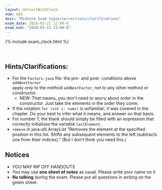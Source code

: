 ```yaml
---
layout: defaultWithClock
num: e03
desc: "Midterm Exam typos/corrections/clarifications"
exam_date: 2018-03-21 12:00-8
exam_end: "2018-03-21 15:00-8"
---
```



{% include exam_clock.html %}


<div style="display:none; clear:both;">
http://ucsb-cs56-w18.github.io/exam/e03/typos/
</div>

<div style="clear:both;">
&nbsp;
</div>

## Hints/Clarifications:

* For the `Factors.java` file: the pre- and post- conditions above `addNextFactor`  
   apply *only* to the method `addNextFactor`, not to any other
   method or constructor.  
    * NEW: That means, you don't need to worry about order in the constructor.
        Just take the elements in the order they come.  
* If the notation `for (int i: nums)` is unfamiliar; it was covered in the chapter. Do 
    your best to infer what it means, and answer on that basis.
* For number 7, the blank should simply be filled with an expression that 
   correctly initializes the variable `lastElement`.
* `remove` in java.util.ArrayList "Removes the element at the specified position in this list. Shifts any subsequent elements to the left (subtracts one from their indices)."  (But I don't think you need this.)

## Notices

* YOU MAY RIP OFF HANDOUTS
* You may use **one sheet of notes** as usual.  Please write your name on it
* **No talking** during the exam.  Please put all questions in writing on the green sheet.



<div style="display:none;">
http://ucsb-cs56-w18.github.io/exam/e03/typos/
</div>

